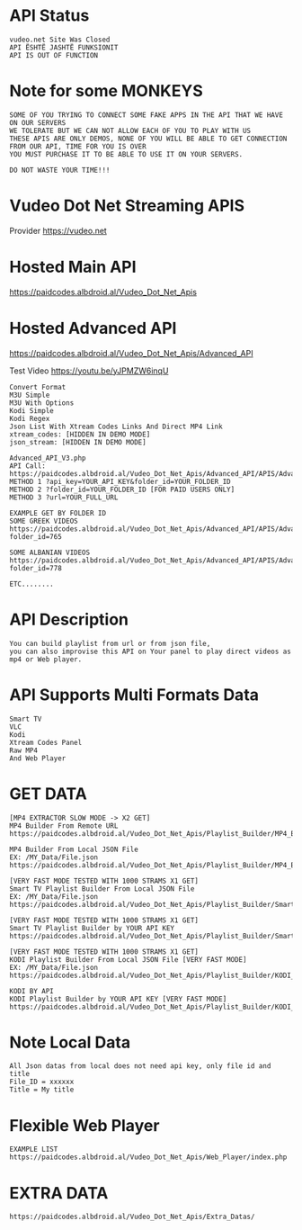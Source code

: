 # API Status
    vudeo.net Site Was Closed
    API ËSHTË JASHTË FUNKSIONIT
    API IS OUT OF FUNCTION
# Note for some MONKEYS
    SOME OF YOU TRYING TO CONNECT SOME FAKE APPS IN THE API THAT WE HAVE ON OUR SERVERS
    WE TOLERATE BUT WE CAN NOT ALLOW EACH OF YOU TO PLAY WITH US
	THESE APIS ARE ONLY DEMOS, NONE OF YOU WILL BE ABLE TO GET CONNECTION FROM OUR API, TIME FOR YOU IS OVER
    YOU MUST PURCHASE IT TO BE ABLE TO USE IT ON YOUR SERVERS.

    DO NOT WASTE YOUR TIME!!!


# Vudeo Dot Net Streaming APIS
Provider https://vudeo.net

# Hosted Main API
https://paidcodes.albdroid.al/Vudeo_Dot_Net_Apis

# Hosted Advanced API
https://paidcodes.albdroid.al/Vudeo_Dot_Net_Apis/Advanced_API

Test Video https://youtu.be/yJPMZW6inqU

    Convert Format
    M3U Simple
    M3U With Options
    Kodi Simple
    Kodi Regex
    Json List With Xtream Codes Links And Direct MP4 Link
    xtream_codes: [HIDDEN IN DEMO MODE]
    json_stream: [HIDDEN IN DEMO MODE]

    Advanced_API_V3.php
    API Call: https://paidcodes.albdroid.al/Vudeo_Dot_Net_Apis/Advanced_API/APIS/Advanced_API_V3.php
    METHOD 1 ?api_key=YOUR_API_KEY&folder_id=YOUR_FOLDER_ID
    METHOD 2 ?folder_id=YOUR_FOLDER_ID [FOR PAID USERS ONLY]
    METHOD 3 ?url=YOUR_FULL_URL

    EXAMPLE GET BY FOLDER ID
    SOME GREEK VIDEOS
    https://paidcodes.albdroid.al/Vudeo_Dot_Net_Apis/Advanced_API/APIS/Advanced_API_V3.php?folder_id=765
    
    SOME ALBANIAN VIDEOS
    https://paidcodes.albdroid.al/Vudeo_Dot_Net_Apis/Advanced_API/APIS/Advanced_API_V3.php?folder_id=778

    ETC........

# API Description
    You can build playlist from url or from json file,
    you can also improvise this API on Your panel to play direct videos as mp4 or Web player.
    
# API Supports Multi Formats Data
    Smart TV
    VLC
    Kodi
    Xtream Codes Panel
    Raw MP4
    And Web Player

# GET DATA
    [MP4 EXTRACTOR SLOW MODE -> X2 GET]
    MP4 Builder From Remote URL
    https://paidcodes.albdroid.al/Vudeo_Dot_Net_Apis/Playlist_Builder/MP4_Builder_Remote.php

    MP4 Builder From Local JSON File
    EX: /MY_Data/File.json
    https://paidcodes.albdroid.al/Vudeo_Dot_Net_Apis/Playlist_Builder/MP4_Builder_Local.php

    [VERY FAST MODE TESTED WITH 1000 STRAMS X1 GET]
    Smart TV Playlist Builder From Local JSON File
    EX: /MY_Data/File.json
    https://paidcodes.albdroid.al/Vudeo_Dot_Net_Apis/Playlist_Builder/Smart_TV_Local.php

    [VERY FAST MODE TESTED WITH 1000 STRAMS X1 GET]
    Smart TV Playlist Builder by YOUR API KEY
    https://paidcodes.albdroid.al/Vudeo_Dot_Net_Apis/Playlist_Builder/Smart_TV_By_API.php

    [VERY FAST MODE TESTED WITH 1000 STRAMS X1 GET]
    KODI Playlist Builder From Local JSON File [VERY FAST MODE]
    EX: /MY_Data/File.json
    https://paidcodes.albdroid.al/Vudeo_Dot_Net_Apis/Playlist_Builder/KODI_Local.php

    KODI BY API
    KODI Playlist Builder by YOUR API KEY [VERY FAST MODE]
    https://paidcodes.albdroid.al/Vudeo_Dot_Net_Apis/Playlist_Builder/KODI_By_API.php

# Note Local Data
    All Json datas from local does not need api key, only file id and title
    File_ID = xxxxxx
    Title = My title

# Flexible Web Player
    EXAMPLE LIST
    https://paidcodes.albdroid.al/Vudeo_Dot_Net_Apis/Web_Player/index.php

# EXTRA DATA
    https://paidcodes.albdroid.al/Vudeo_Dot_Net_Apis/Extra_Datas/

